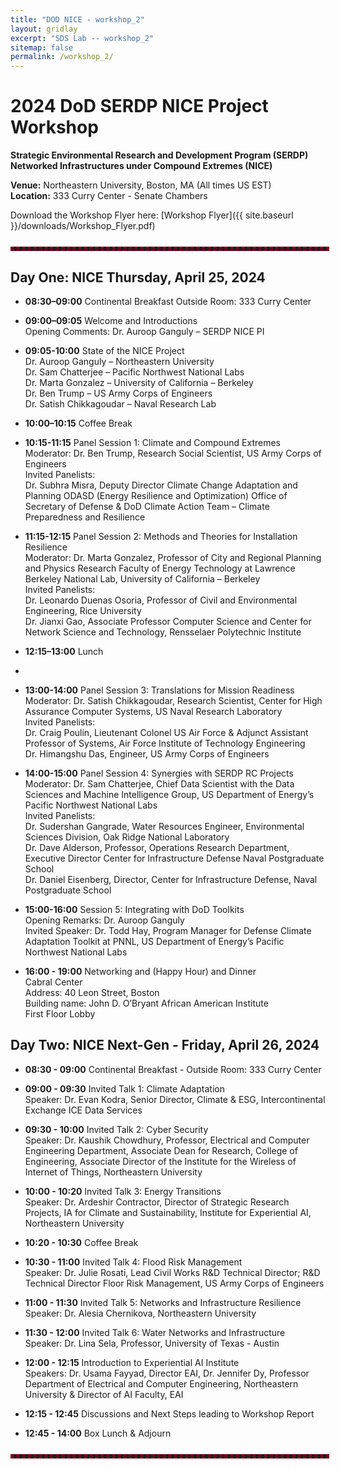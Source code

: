 ```yaml
---
title: "DOD NICE - workshop_2"
layout: gridlay
excerpt: "SDS Lab -- workshop_2"
sitemap: false
permalink: /workshop_2/
---
```

<!-- 
Jump to [US Patents](#us-patents) to see our Patents. -->

# 2024 DoD SERDP NICE Project Workshop

**Strategic Environmental Research and Development Program (SERDP)**  
**Networked Infrastructures under Compound Extremes (NICE)**

**Venue:** Northeastern University, Boston, MA (All times US EST)  
**Location:** 333 Curry Center - Senate Chambers

Download the Workshop Flyer here: [Workshop Flyer]({{ site.baseurl }}/downloads/Workshop_Flyer.pdf)

<hr style="border: 3px dashed #800020; width: 100%; margin: auto; margin-top: 5%; margin-bottom: 5%">

## Day One: NICE Thursday, April 25, 2024

- **08:30–09:00** Continental Breakfast Outside Room: 333 Curry Center
  
- **09:00–09:05** Welcome and Introductions  
  Opening Comments: Dr. Auroop Ganguly – SERDP NICE PI
  
- **09:05-10:00** State of the NICE Project  
  Dr. Auroop Ganguly – Northeastern University  
  Dr. Sam Chatterjee – Pacific Northwest National Labs  
  Dr. Marta Gonzalez – University of California – Berkeley  
  Dr. Ben Trump – US Army Corps of Engineers  
  Dr. Satish Chikkagoudar – Naval Research Lab
  
- **10:00–10:15** Coffee Break
  
- **10:15-11:15** Panel Session 1: Climate and Compound Extremes  
  Moderator: Dr. Ben Trump, Research Social Scientist, US Army Corps of Engineers  
  Invited Panelists:  
  Dr. Subhra Misra, Deputy Director Climate Change Adaptation and Planning ODASD (Energy Resilience and Optimization) Office of Secretary of Defense & DoD Climate Action Team – Climate Preparedness and Resilience
  
- **11:15-12:15** Panel Session 2: Methods and Theories for Installation Resilience  
  Moderator: Dr. Marta Gonzalez, Professor of City and Regional Planning and Physics Research Faculty of Energy Technology at Lawrence Berkeley National Lab, University of California – Berkeley  
  Invited Panelists:  
  Dr. Leonardo Duenas Osoria, Professor of Civil and Environmental Engineering, Rice University  
  Dr. Jianxi Gao, Associate Professor Computer Science and Center for Network Science and Technology, Rensselaer Polytechnic Institute
  
- **12:15–13:00** Lunch
- 
- **13:00-14:00** Panel Session 3: Translations for Mission Readiness  
  Moderator: Dr. Satish Chikkagoudar, Research Scientist, Center for High Assurance Computer Systems, US Naval Research Laboratory  
  Invited Panelists:  
  Dr. Craig Poulin, Lieutenant Colonel US Air Force & Adjunct Assistant Professor of Systems, Air Force Institute of Technology Engineering  
  Dr. Himangshu Das, Engineer, US Army Corps of Engineers
  
- **14:00-15:00** Panel Session 4: Synergies with SERDP RC Projects  
  Moderator: Dr. Sam Chatterjee, Chief Data Scientist with the Data Sciences and Machine Intelligence Group, US Department of Energy’s Pacific Northwest National Labs  
  Invited Panelists:  
  Dr. Sudershan Gangrade, Water Resources Engineer, Environmental Sciences Division, Oak Ridge National Laboratory  
  Dr. Dave Alderson, Professor, Operations Research Department, Executive Director Center for Infrastructure Defense Naval Postgraduate School  
  Dr. Daniel Eisenberg, Director, Center for Infrastructure Defense, Naval Postgraduate School
  
- **15:00-16:00** Session 5: Integrating with DoD Toolkits  
  Opening Remarks: Dr. Auroop Ganguly  
  Invited Speaker: Dr. Todd Hay, Program Manager for Defense Climate Adaptation Toolkit at PNNL, US Department of Energy’s Pacific Northwest National Labs
  
- **16:00 - 19:00** Networking and (Happy Hour) and Dinner  
  Cabral Center  
  Address: 40 Leon Street, Boston  
  Building name: John D. O’Bryant African American Institute  
  First Floor Lobby

## Day Two: NICE Next-Gen - Friday, April 26, 2024

- **08:30 - 09:00** Continental Breakfast - Outside Room: 333 Curry Center

- **09:00 - 09:30** Invited Talk 1: Climate Adaptation  
  Speaker: Dr. Evan Kodra, Senior Director, Climate & ESG, Intercontinental Exchange ICE Data Services

- **09:30 - 10:00** Invited Talk 2: Cyber Security  
  Speaker: Dr. Kaushik Chowdhury, Professor, Electrical and Computer Engineering Department, Associate Dean for Research, College of Engineering, Associate Director of the Institute for the Wireless of Internet of Things, Northeastern University

- **10:00 - 10:20** Invited Talk 3: Energy Transitions  
  Speaker: Dr. Ardeshir Contractor, Director of Strategic Research Projects, IA for Climate and Sustainability, Institute for Experiential AI, Northeastern University

- **10:20 - 10:30** Coffee Break

- **10:30 - 11:00** Invited Talk 4: Flood Risk Management  
  Speaker: Dr. Julie Rosati, Lead Civil Works R&D Technical Director; R&D Technical Director Floor Risk Management, US Army Corps of Engineers

- **11:00 - 11:30** Invited Talk 5: Networks and Infrastructure Resilience  
  Speaker: Dr. Alesia Chernikova, Northeastern University

- **11:30 - 12:00** Invited Talk 6: Water Networks and Infrastructure  
  Speaker: Dr. Lina Sela, Professor, University of Texas - Austin

- **12:00 - 12:15** Introduction to Experiential AI Institute  
  Speakers: Dr. Usama Fayyad, Director EAI, Dr. Jennifer Dy, Professor Department of Electrical and Computer Engineering, Northeastern University & Director of AI Faculty, EAI

- **12:15 - 12:45** Discussions and Next Steps leading to Workshop Report

- **12:45 - 14:00** Box Lunch & Adjourn



<hr style="border: 3px dashed #800020; width: 100%; margin: auto; margin-top: 5%; margin-bottom: 5%">
